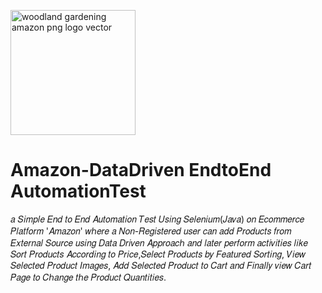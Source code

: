<a href="#" title="#"><img src="https://www.freepnglogos.com/uploads/amazon-png-logo-vector/woodland-gardening-amazon-png-logo-vector-8.png" width="200" alt="woodland gardening amazon png logo vector" /></a>

# Amazon-DataDriven EndtoEnd AutomationTest
𝑎 𝑆𝑖𝑚𝑝𝑙𝑒 𝐸𝑛𝑑 𝑡𝑜 𝐸𝑛𝑑 𝐴𝑢𝑡𝑜𝑚𝑎𝑡𝑖𝑜𝑛 𝑇𝑒𝑠𝑡 𝑈𝑠𝑖𝑛𝑔 𝑆𝑒𝑙𝑒𝑛𝑖𝑢𝑚(𝐽𝑎𝑣𝑎) 𝑜𝑛 𝐸𝑐𝑜𝑚𝑚𝑒𝑟𝑐𝑒 𝑃𝑙𝑎𝑡𝑓𝑜𝑟𝑚 '𝐴𝑚𝑎𝑧𝑜𝑛' 𝑤ℎ𝑒𝑟𝑒 𝑎 𝑁𝑜𝑛-𝑅𝑒𝑔𝑖𝑠𝑡𝑒𝑟𝑒𝑑 𝑢𝑠𝑒𝑟 𝑐𝑎𝑛 𝑎𝑑𝑑 𝑃𝑟𝑜𝑑𝑢𝑐𝑡𝑠 𝑓𝑟𝑜𝑚 𝐸𝑥𝑡𝑒𝑟𝑛𝑎𝑙 𝑆𝑜𝑢𝑟𝑐𝑒 𝑢𝑠𝑖𝑛𝑔 𝐷𝑎𝑡𝑎 𝐷𝑟𝑖𝑣𝑒𝑛 𝐴𝑝𝑝𝑟𝑜𝑎𝑐ℎ 𝑎𝑛𝑑 𝑙𝑎𝑡𝑒𝑟 𝑝𝑒𝑟𝑓𝑜𝑟𝑚 𝑎𝑐𝑡𝑖𝑣𝑖𝑡𝑖𝑒𝑠 𝑙𝑖𝑘𝑒 𝑆𝑜𝑟𝑡 𝑃𝑟𝑜𝑑𝑢𝑐𝑡𝑠 𝐴𝑐𝑐𝑜𝑟𝑑𝑖𝑛𝑔 𝑡𝑜 𝑃𝑟𝑖𝑐𝑒,𝑆𝑒𝑙𝑒𝑐𝑡 𝑃𝑟𝑜𝑑𝑢𝑐𝑡𝑠 𝑏𝑦 𝐹𝑒𝑎𝑡𝑢𝑟𝑒𝑑 𝑆𝑜𝑟𝑡𝑖𝑛𝑔, 𝑉𝑖𝑒𝑤 𝑆𝑒𝑙𝑒𝑐𝑡𝑒𝑑 𝑃𝑟𝑜𝑑𝑢𝑐𝑡 𝐼𝑚𝑎𝑔𝑒𝑠, 𝐴𝑑𝑑 𝑆𝑒𝑙𝑒𝑐𝑡𝑒𝑑 𝑃𝑟𝑜𝑑𝑢𝑐𝑡 𝑡𝑜 𝐶𝑎𝑟𝑡 𝑎𝑛𝑑 𝐹𝑖𝑛𝑎𝑙𝑙𝑦 𝑣𝑖𝑒𝑤 𝐶𝑎𝑟𝑡 𝑃𝑎𝑔𝑒 𝑡𝑜 𝐶ℎ𝑎𝑛𝑔𝑒 𝑡ℎ𝑒 𝑃𝑟𝑜𝑑𝑢𝑐𝑡 𝑄𝑢𝑎𝑛𝑡𝑖𝑡𝑖𝑒𝑠.
